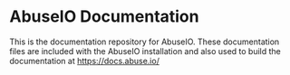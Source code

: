 # AbuseIO Documentation

This is the documentation repository for AbuseIO. These documentation files are included with the AbuseIO installation and also used to build the documentation at https://docs.abuse.io/
